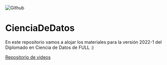 ![Github](https://img.shields.io/badge/Sebmatecho-Github-red)
# CienciaDeDatos
En este repositorio vamos a alojar los materiales para la versión 2022-1 del Diplomado en Ciencia de Datos de FULL :)


[Repositorio de videos ](https://drive.google.com/drive/folders/1Hs-5GHQnYMFW92zWqBs3CvSwobnUjnrw?usp=sharing)
